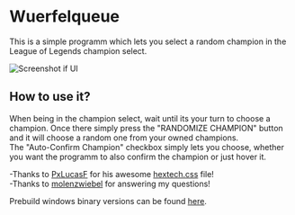 # Wuerfelqueue

This is a simple programm which lets you select a random champion in the League of Legends champion select.

![Screenshot if UI](https://user-images.githubusercontent.com/39795991/63421763-6df47d80-c409-11e9-93fd-0f63ac2d478b.png "This is a screenshot of the UI")

## How to use it?

When being in the champion select, wait until its your turn to choose a champion. Once there simply press the "RANDOMIZE CHAMPION" button and it will choose a random one from your owned champions.  
The "Auto-Confirm Champion" checkbox simply lets you choose, whether you want the programm to also confirm the champion or just hover it.

-Thanks to [PxLucasF](https://github.com/PxLucasF) for his awesome [hextech.css](https://github.com/PxLucasF/hextech-css) file!  
-Thanks to [molenzwiebel](https://github.com/molenzwiebel) for answering my questions!

Prebuild windows binary versions can be found [here](https://github.com/Schauweg/Wuerfelqueue/releases/).